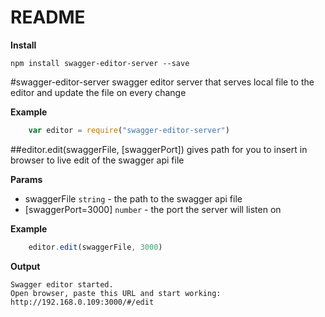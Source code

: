 # README #

**Install**

    npm install swagger-editor-server --save

<a name="module_swagger-editor-server"></a>
#swagger-editor-server
swagger editor server that serves local file to the editor and update the file on every change

**Example**  
```javascript
    var editor = require("swagger-editor-server")
```

<a name="module_swagger-editor-server.edit"></a>
##editor.edit(swaggerFile, [swaggerPort])
gives path for you to insert in browser to live edit of the swagger api file

**Params**

- swaggerFile `string` - the path to the swagger api file  
- \[swaggerPort=3000\] `number` - the port the server will listen on  

**Example**  
```javascript    editor.edit(swaggerFile, 3000)```



**Output**

    Swagger editor started.
    Open browser, paste this URL and start working: http://192.168.0.109:3000/#/edit
